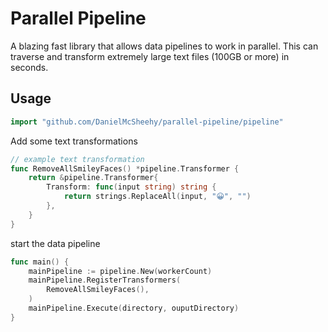 # Parallel Pipeline
A blazing fast library that allows data pipelines to work in parallel. This can traverse and transform extremely large text files (100GB or more) in seconds. 
## Usage

```go
import "github.com/DanielMcSheehy/parallel-pipeline/pipeline"
```
Add some text transformations
```go
// example text transformation
func RemoveAllSmileyFaces() *pipeline.Transformer {
	return &pipeline.Transformer{
		Transform: func(input string) string {
			return strings.ReplaceAll(input, "😀", "")
		},
	}
}
```
start the data pipeline
```go
func main() {
    mainPipeline := pipeline.New(workerCount)
    mainPipeline.RegisterTransformers(
        RemoveAllSmileyFaces(),
    )
    mainPipeline.Execute(directory, ouputDirectory)
}
```